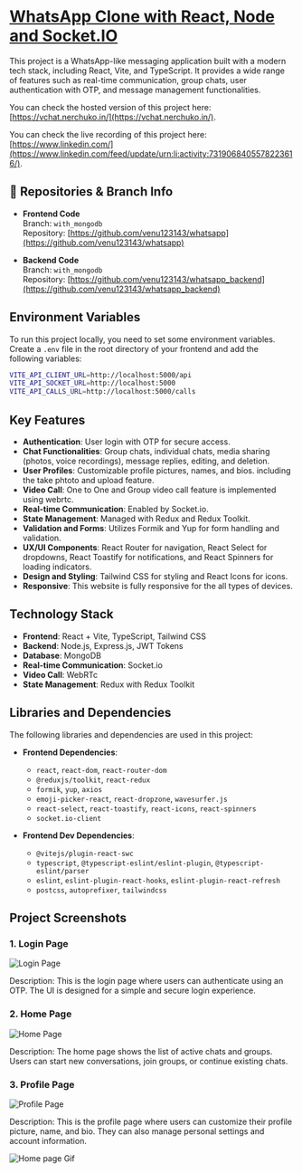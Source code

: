 # [WhatsApp Clone with React, Node and Socket.IO](https://vchat.nerchuko.in/)

This project is a WhatsApp-like messaging application built with a modern tech stack, including React, Vite, and TypeScript. It provides a wide range of features such as real-time communication, group chats, user authentication with OTP, and message management functionalities.

You can check the hosted version of this project here:  [https://vchat.nerchuko.in/](https://vchat.nerchuko.in/).

You can check the live recording of this project here: [https://www.linkedin.com/](https://www.linkedin.com/feed/update/urn:li:activity:7319068405578223616/).

## 🔗 Repositories & Branch Info

- **Frontend Code**  
  Branch: `with_mongodb`  
  Repository: [https://github.com/venu123143/whatsapp](https://github.com/venu123143/whatsapp)

- **Backend Code**  
  Branch: `with_mongodb`  
  Repository: [https://github.com/venu123143/whatsapp_backend](https://github.com/venu123143/whatsapp_backend)

## Environment Variables

To run this project locally, you need to set some environment variables. Create a `.env` file in the root directory of your frontend and add the following variables:

```bash
VITE_API_CLIENT_URL=http://localhost:5000/api
VITE_API_SOCKET_URL=http://localhost:5000
VITE_API_CALLS_URL=http://localhost:5000/calls
```

## Key Features


- **Authentication**: User login with OTP for secure access.
- **Chat Functionalities**: Group chats, individual chats, media sharing (photos, voice recordings), message replies, editing, and deletion.
- **User Profiles**: Customizable profile pictures, names, and bios. including the take phtoto and upload feature.
- **Video Call**: One to One and Group video call feature is implemented using webrtc.
- **Real-time Communication**: Enabled by Socket.io.
- **State Management**: Managed with Redux and Redux Toolkit.
- **Validation and Forms**: Utilizes Formik and Yup for form handling and validation.
- **UX/UI Components**: React Router for navigation, React Select for dropdowns, React Toastify for notifications, and React Spinners for loading indicators.
- **Design and Styling**: Tailwind CSS for styling and React Icons for icons.
- **Responsive**: This website is fully responsive for the all types of devices.

## Technology Stack

- **Frontend**: React + Vite, TypeScript, Tailwind CSS
- **Backend**: Node.js, Express.js, JWT Tokens
- **Database**: MongoDB
- **Real-time Communication**: Socket.io
- **Video Call**: WebRTc
- **State Management**: Redux with Redux Toolkit

## Libraries and Dependencies

The following libraries and dependencies are used in this project:

- **Frontend Dependencies**:
  - `react`, `react-dom`, `react-router-dom`
  - `@reduxjs/toolkit`, `react-redux`
  - `formik`, `yup`, `axios`
  - `emoji-picker-react`, `react-dropzone`, `wavesurfer.js`
  - `react-select`, `react-toastify`, `react-icons`, `react-spinners`
  - `socket.io-client`

- **Frontend Dev Dependencies**:
  - `@vitejs/plugin-react-swc`
  - `typescript`, `@typescript-eslint/eslint-plugin`, `@typescript-eslint/parser`
  - `eslint`, `eslint-plugin-react-hooks`, `eslint-plugin-react-refresh`
  - `postcss`, `autoprefixer`, `tailwindcss`



## Project Screenshots

### 1. Login Page

![Login Page](https://res.cloudinary.com/dsnq9xdwt/image/upload/v1715265169/Screenshot_219_p6sofo.png)

Description: This is the login page where users can authenticate using an OTP. The UI is designed for a simple and secure login experience.

### 2. Home Page

![Home Page](https://res.cloudinary.com/dsnq9xdwt/image/upload/v1715265169/Screenshot_221_i2frib.png)

Description: The home page shows the list of active chats and groups. Users can start new conversations, join groups, or continue existing chats.

### 3. Profile Page

![Profile Page](https://res.cloudinary.com/dsnq9xdwt/image/upload/v1715265169/Screenshot_220_lzcs5r.png)

Description: This is the profile page where users can customize their profile picture, name, and bio. They can also manage personal settings and account information.

![Home page Gif](https://res.cloudinary.com/dsnq9xdwt/image/upload/v1715265914/Whatsapp-GoogleChrome2024-05-0920-07-28-ezgif.com-video-to-gif-converter_wlzlm5.gif)

